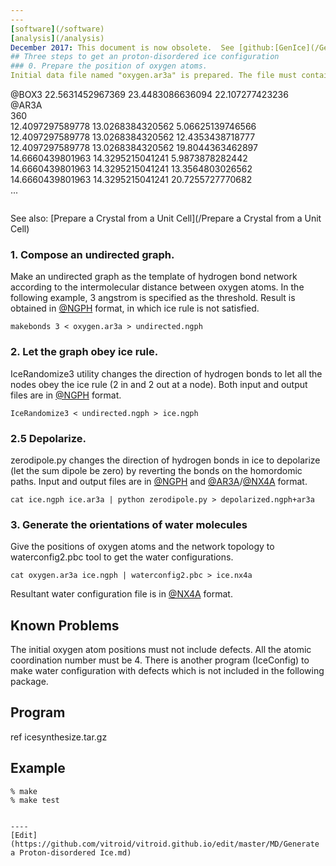 ```yaml
---
---
[software](/software)
[analysis](/analysis)
December 2017: This document is now obsolete.  See [github:[GenIce](/GenIce)](github:[GenIce](/GenIce)) page.
## Three steps to get an proton-disordered ice configuration
### 0. Prepare the position of oxygen atoms.
Initial data file named "oxygen.ar3a" is prepared. The file must contain the simulation cell size in [@BOX3](/@BOX3) format and the coordinates of oxygen atoms in [@AR3A](/@AR3A) format.
```
@BOX3
22.5631452967369 23.4483086636094 22.107277423236    
@AR3A      
360      
12.4097297589778 13.0268384320562 5.06625139746566    
12.4097297589778 13.0268384320562 12.4353438718777    
12.4097297589778 13.0268384320562 19.8044363462897    
14.6660439801963 14.3295215041241 5.9873878282442    
14.6660439801963 14.3295215041241 13.3564803026562    
14.6660439801963 14.3295215041241 20.7255727770682    
...
```

```
See also: [Prepare a Crystal from a Unit Cell](/Prepare a Crystal from a Unit Cell)
### 1. Compose an undirected graph.
Make an undirected graph as the template of hydrogen bond network according to the intermolecular distance between oxygen atoms. In the following example, 3 angstrom is specified as the threshold. Result is obtained in [@NGPH](/@NGPH) format, in which ice rule is not satisfied.
```
makebonds 3 < oxygen.ar3a > undirected.ngph
```
### 2. Let the graph obey ice rule.
IceRandomize3 utility changes the direction of hydrogen bonds to let all the nodes obey the ice rule (2 in and 2 out at a node). Both input and output files are in [@NGPH](/@NGPH) format.
```
IceRandomize3 < undirected.ngph > ice.ngph
```
### 2.5 Depolarize.
zerodipole.py changes the direction of hydrogen bonds in ice to depolarize (let the sum dipole be zero) by reverting the bonds on the homordomic paths. Input and output files are in [@NGPH](/@NGPH) and [@AR3A](/@AR3A)/[@NX4A](/@NX4A) format.
```
cat ice.ngph ice.ar3a | python zerodipole.py > depolarized.ngph+ar3a
```
### 3. Generate the orientations of water molecules
Give the positions of oxygen atoms and the network topology to waterconfig2.pbc tool to get the water configurations.
```
cat oxygen.ar3a ice.ngph | waterconfig2.pbc > ice.nx4a
```
Resultant water configuration file is in [@NX4A](/@NX4A) format.
## Known Problems
The initial oxygen atom positions must not include defects. All the atomic coordination number must be 4. There is another program (IceConfig) to make water configuration with defects which is not included in the following package.
## Program
ref icesynthesize.tar.gz
## Example
```
% make
% make test


----
[Edit](https://github.com/vitroid/vitroid.github.io/edit/master/MD/Generate a Proton-disordered Ice.md)
